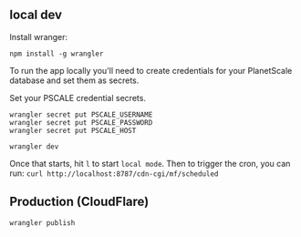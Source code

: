 ## local dev

Install wranger:

```
npm install -g wrangler
```

To run the app locally you'll need to create credentials for your PlanetScale database and set them as secrets.

Set your PSCALE credential secrets.

```
wrangler secret put PSCALE_USERNAME
wrangler secret put PSCALE_PASSWORD
wrangler secret put PSCALE_HOST
```

```
wrangler dev
```

Once that starts, hit `l` to start `local mode`. Then to trigger the cron, you can run: `curl http://localhost:8787/cdn-cgi/mf/scheduled`

## Production (CloudFlare)

```
wrangler publish
```
